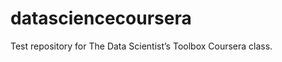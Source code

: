 datasciencecoursera
===================

Test repository for The Data Scientist’s Toolbox Coursera class.
